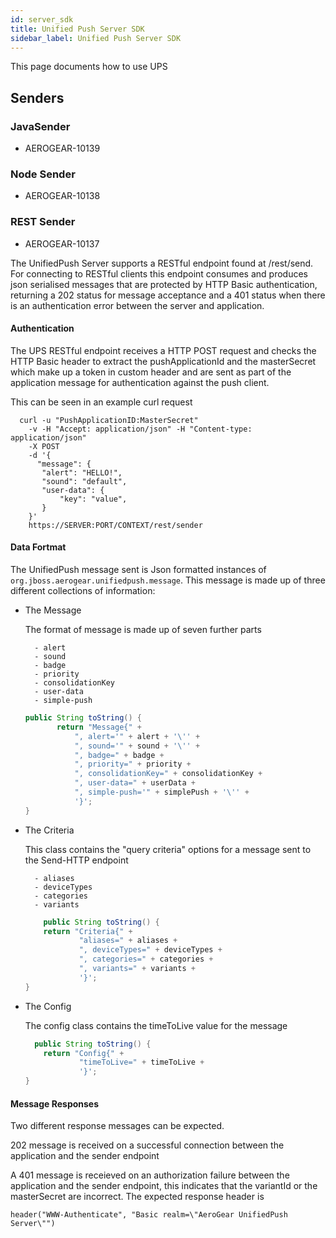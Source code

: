 ```yaml
---
id: server_sdk
title: Unified Push Server SDK
sidebar_label: Unified Push Server SDK
---
```


This page documents how to use UPS

## Senders
### JavaSender
 - AEROGEAR-10139	
### Node Sender
 - AEROGEAR-10138

### REST Sender 
- AEROGEAR-10137

The UnifiedPush Server supports a RESTful endpoint found at /rest/send. For connecting to RESTful clients this endpoint consumes and produces json serialised messages that are protected by HTTP Basic authentication, returning a 202 status for message acceptance and a 401 status when there is an authentication error between the server and application.

#### Authentication
The UPS RESTful endpoint receives a HTTP POST request and checks the HTTP Basic header to extract the  pushApplicationId and the masterSecret which make up a token in custom header and are sent as part of the application message for authentication against the push client.

This can be seen in an example curl request 


      curl -u "PushApplicationID:MasterSecret"
        -v -H "Accept: application/json" -H "Content-type: application/json"
        -X POST
        -d '{
          "message": {
           "alert": "HELLO!",
           "sound": "default",
           "user-data": {
               "key": "value",
           }
        }'
        https://SERVER:PORT/CONTEXT/rest/sender
     

#### Data Fortmat 
The UnifiedPush message sent is Json formatted instances of `org.jboss.aerogear.unifiedpush.message`. This message is made up of three different collections of information:

- The Message 

    The format of message is made up of seven further parts 

        - alert
        - sound
        - badge
        - priority
        - consolidationKey
        - user-data
        - simple-push

     ```Java
     public String toString() {
            return "Message{" +
                ", alert='" + alert + '\'' +
                ", sound='" + sound + '\'' +
                ", badge=" + badge +
                ", priority=" + priority +
                ", consolidationKey=" + consolidationKey +
                ", user-data=" + userData +
                ", simple-push='" + simplePush + '\'' +
                '}';
    }
    ```

    
    
   

- The Criteria
    
    This class contains the "query criteria" options for a message sent to the Send-HTTP endpoint

        - aliases
        - deviceTypes
        - categories
        - variants


    ```Java
        public String toString() {
        return "Criteria{" +
                "aliases=" + aliases +
                ", deviceTypes=" + deviceTypes +
                ", categories=" + categories +
                ", variants=" + variants +
                '}';
    }
    ```
   

- The Config 
    
    The config class contains the timeToLive value for the message 

    ```Java
      public String toString() {
        return "Config{" +
                "timeToLive=" + timeToLive +
                '}';
    }
    ```


#### Message Responses

Two different response messages can be expected.

202 message is received on a successful connection between the application and the sender endpoint


A 401 message is receieved on an authorization failure between the application and the sender endpoint, this indicates that the variantId or the masterSecret are incorrect. The expected response header is

`header("WWW-Authenticate", "Basic realm=\"AeroGear UnifiedPush Server\"")`




 
 
 